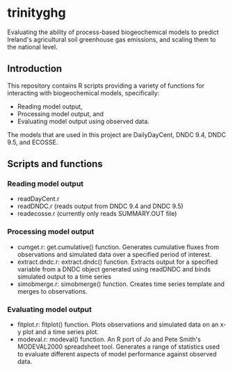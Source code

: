 # trinityghg

Evaluating the ability of process-based biogeochemical models to predict Ireland's agricultural soil greenhouse gas emissions, and scaling them to the national level.

## Introduction
This repository contains R scripts providing a variety of functions for interacting with biogeochemical models, specifically:
  - Reading model output,
  - Processing model output, and
  - Evaluating model output using observed data.
  
The models that are used in this project are DailyDayCent, DNDC 9.4, DNDC 9.5, and ECOSSE.

## Scripts and functions

### Reading model output
 - readDayCent.r
 - readDNDC.r (reads output from DNDC 9.4 and DNDC 9.5)
 - readecosse.r (currently only reads SUMMARY.OUT file)
 
### Processing model output
 - cumget.r: get.cumulative() function. Generates cumulative fluxes from observations and simulated data over a specified period of interest.
 - extract.dndc.r: extract.dndc() function. Extracts output for a specified variable from a DNDC object generated using readDNDC and binds simulated output to a time series
 - simobmerge.r: simobmerge() function. Creates time series template and merges to observations.
 
### Evaluating model output
 - fitplot.r: fitplot() function. Plots observations and simulated data on an x-y plot and a time series plot.
 - modeval.r: modeval() function. An R port of Jo and Pete Smith's MODEVAL2000 spreadsheet tool. Generates a range of statistics used to evaluate different aspects of model performance against observed data.